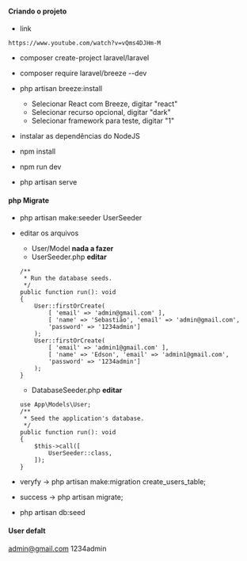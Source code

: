 #### Criando o projeto
* link
```
https://www.youtube.com/watch?v=vQms4DJHm-M
```
* composer create-project laravel/laravel
* composer require laravel/breeze --dev
* php artisan breeze:install
    * Selecionar React com Breeze, digitar "react"
    * Selecionar recurso opcional, digitar "dark"
    * Selecionar framework para teste, digitar "1"

* instalar as dependências do NodeJS
* npm install

* npm run dev
* php artisan serve

#### php Migrate

* php artisan make:seeder UserSeeder

* editar os arquivos 
    * User/Model <b>nada a fazer </b>
    * UserSeeder.php <b> editar </b>
    ```
    /**
     * Run the database seeds.
     */
    public function run(): void
    {
        User::firstOrCreate(
            [ 'email' => 'admin@gmail.com' ],
            [ 'name' => 'Sebastião', 'email' => 'admin@gmail.com',
            'password' => '1234admin']
        );
        User::firstOrCreate(
            [ 'email' => 'admin1@gmail.com' ],
            [ 'name' => 'Edson', 'email' => 'admin1@gmail.com',
            'password' => '1234admin']
        );
    }
    ```
    
    * DatabaseSeeder.php <b> editar </b>
    ```
    use App\Models\User;
    /**
     * Seed the application's database.
     */
    public function run(): void
    {
        $this->call([
            UserSeeder::class,
        ]);
    }
    ```

* veryfy -> php artisan make:migration create_users_table;
* success -> php artisan migrate;

* php artisan db:seed

#### User defalt

admin@gmail.com
1234admin